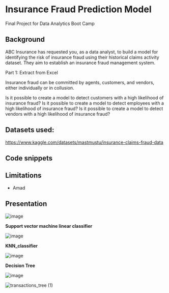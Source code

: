 
# Insurance Fraud Prediction Model
Final Project for Data Analytics Boot Camp

## Background 
ABC Insurance has requested you, as a data analyst, to build a model for identifying the risk of insurance fraud using their historical claims activity dataset. 
They aim to establish an insurance fraud management system.

Part 1: Extract from Excel

Insurance fraud can be committed by agents, customers, and vendors, either individually or in collusion.

Is it possible to create a model to detect customers with a high likelihood of insurance fraud?
Is it possible to create a model to detect employees with a high likelihood of insurance fraud?
Is it possible to create a model to detect vendors with a high likelihood of insurance fraud?


## Datasets used: 
https://www.kaggle.com/datasets/mastmustu/insurance-claims-fraud-data

## Code snippets



## Limitations
- Amad

## Presentation
![image](https://github.com/sunghea/Insurance_Fraud_Detection_Model/assets/143130002/dc7ee556-73ed-460e-af3f-e211c3cd9cbc)

**Support vector machine linear classifier**

![image](https://github.com/sunghea/Insurance_Fraud_Detection_Model/assets/143130002/ad41e605-2997-4a65-8638-202e650f1638)


**KNN_classifier**

![image](https://github.com/sunghea/Insurance_Fraud_Detection_Model/assets/143130002/270def0c-4f1f-4709-9c33-d13bbe5117c0)

**Decision Tree**

![image](https://github.com/sunghea/Insurance_Fraud_Detection_Model/assets/143130002/039b7629-e557-48ba-9cfa-ac7bb33f87b7)

![transactions_tree (1)](https://github.com/sunghea/Insurance_Fraud_Detection_Model/assets/143130002/e9f9114c-0e8a-489b-8b69-12f470173074)

